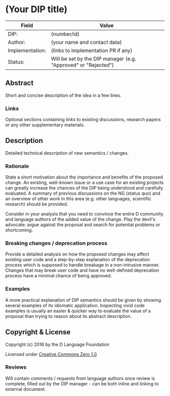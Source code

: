 # (Your DIP title)

| Field           | Value                                                           |
|-----------------|-----------------------------------------------------------------|
| DIP:            | (number/id)                                                     |
| Author:         | (your name and contact data)                                    |
| Implementation: | (links to implementation PR if any)                             |
| Status:         | Will be set by the DIP manager (e.g. "Approved" or "Rejected")  |

## Abstract

Short and concise description of the idea in a few lines.

### Links

Optional sections containing links to existing discussions, research papers or any
other supplementary materials.

## Description

Detailed technical description of new semantics / changes.

### Rationale

State a short motivation about the importance and benefits of the proposed
change. An existing, well-known issue or a use case for an existing projects
can greatly increase the chances of the DIP being understood and carefully
evaluated. A summary of previous discussions on the NG (status quo) and
an overview of other work in this area (e.g. other languages, scientific research)
should be provided.

Consider in your analysis that you need to convince the entire D community
and language authors of the added value of the change.
Play the devil's advocate: argue against the proposal and search for
potential problems or shortcoming.

### Breaking changes / deprecation process

Provide a detailed analysis on how the proposed changes may affect existing
user code and a step-by-step explanation of the deprecation process which is
supposed to handle breakage in a non-intrusive manner. Changes that may break
user code and have no well-defined deprecation process have a minimal chance of
being approved.

### Examples

A more practical explanation of DIP semantics should be given by showing
several examples of its idiomatic application. Inspecting vivid code examples
is usually an easier & quicker way to evaluate the value of a proposal than
trying to reason about its abstract description.

## Copyright & License

Copyright (c) 2016 by the D Language Foundation

Licensed under [Creative Commons Zero 1.0](https://creativecommons.org/publicdomain/zero/1.0/legalcode.txt)

### Reviews

Will contain comments / requests from language authors once review is complete,
filled out by the DIP manager - can be both inline and linking to external
document.
